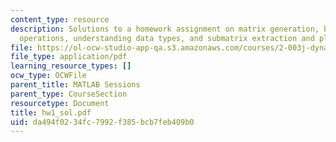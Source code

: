 ```yaml
---
content_type: resource
description: Solutions to a homework assignment on matrix generation, basic matrix
  operations, understanding data types, and submatrix extraction and plotting.
file: https://ol-ocw-studio-app-qa.s3.amazonaws.com/courses/2-003j-dynamics-and-control-i-fall-2007/da494f0234fc7992f385bcb7feb409b0_hw1_sol.pdf
file_type: application/pdf
learning_resource_types: []
ocw_type: OCWFile
parent_title: MATLAB Sessions
parent_type: CourseSection
resourcetype: Document
title: hw1_sol.pdf
uid: da494f02-34fc-7992-f385-bcb7feb409b0
---
```

